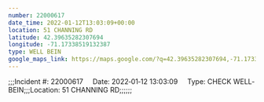 ```yaml
---
number: 22000617
date_time: 2022-01-12T13:03:09+00:00
location: 51 CHANNING RD
latitude: 42.39635282307694
longitude: -71.17338519132387
type: WELL BEIN
google_maps_link: https://maps.google.com/?q=42.39635282307694,-71.17338519132387
---
```


;;;Incident #: 22000617     Date: 2022‐01‐12 13:03:09     Type: CHECK WELL‐BEIN;;;Location: 51 CHANNING RD;;;;;;
